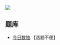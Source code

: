 ![](https://cn.sudoku.today/pic/outsidesumconsecutive/22431_241672.png)

## 题库
- [今日数独](https://cn.sudoku.today/g-hybrid-sudoku-consecutive-pairs-sum-frame/) 【选题不便】